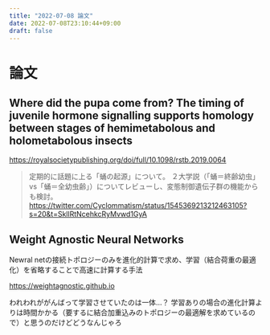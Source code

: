 ```yaml
---
title: "2022-07-08 論文"
date: 2022-07-08T23:10:44+09:00
draft: false
---
```


# 論文
## Where did the pupa come from? The timing of juvenile hormone signalling supports homology between stages of hemimetabolous and holometabolous insects

https://royalsocietypublishing.org/doi/full/10.1098/rstb.2019.0064

> 定期的に話題に上る「蛹の起源」について。
２大学説（「蛹＝終齢幼虫」vs「蛹＝全幼虫齢」）についてレビューし、変態制御遺伝子群の機能からも検討。
> https://twitter.com/Cyclommatism/status/1545369213212463105?s=20&t=SkllRtNcehkcRyMvwd1GyA

## Weight Agnostic Neural Networks

Newral netの接続トポロジーのみを進化的計算で求め、学習（結合荷重の最適化）を省略することで高速に計算する手法

https://weightagnostic.github.io

われわれががんばって学習させていたのは一体…？
学習ありの場合の進化計算よりは時間かかる（要するに結合加重込みのトポロジーの最適解を求めているので）と思うのだけどどうなんじゃろ